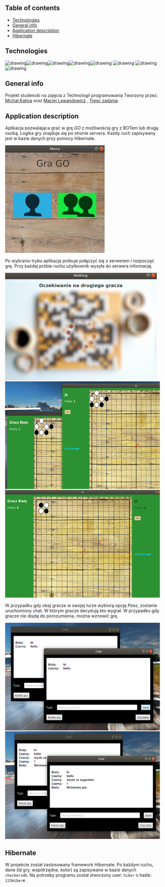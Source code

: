 ## Table of contents
* [Technologies](#technologies)
* [General info](#general-info)
* [Application description](#Application-description)
* [Hibernate](#Hibernate)
	

## Technologies
<img src="https://hsto.org/webt/rg/a1/3b/rga13bp-mbl4ljkpbd-fuu6pzfw.png" alt="drawing" height=70px/><img src="https://vignette.wikia.nocookie.net/jfx/images/5/5a/JavaFXIsland600x300.png/revision/latest?cb=20070917150551" alt="drawing" height=70px/><img 
src="https://i0.wp.com/gluonhq.com/wp-content/uploads/2015/02/SceneBuilderLogo.png?fit=781%2C781&ssl=1" alt="drawing" height=70px/><img 
src="https://www.techcentral.ie/wp-content/uploads/2019/07/Java_jdk_logo_web-372x210.jpg" alt="drawing" height=70px/><img 
src="https://upload.wikimedia.org/wikipedia/commons/thumb/d/d5/IntelliJ_IDEA_Logo.svg/1024px-IntelliJ_IDEA_Logo.svg.png" alt="drawing" height=70px/> 
<img src="https://kosiorowski.net/wp-content/uploads/2013/11/hibernate1.png" alt="drawing" height=70px/> 
<img src="https://avatars1.githubusercontent.com/u/874086?s=200&v=4" alt="drawing" height=70px/>
<img src="https://upload.wikimedia.org/wikipedia/commons/thumb/0/0b/Maven_logo.svg/1024px-Maven_logo.svg.png" alt="drawing" height=50px/>


## General info
Projekt studencki na zajęcia z Technologii programowania
Tworzony przez:
[Michał Kalina](https://github.com/KalinaMichal) oraz 
[Maciej Lewandowicz](https://github.com/sasuke5055) , 
[Tresc zadania](https://cs.pwr.edu.pl/macyna/TPLab04.pdf)

## Application description
Aplikacja pozwalająca grać w grę *GO* z możliwością gry z BOTem lub drugą osobą.
Logika gry znajduje się po stronie servera.
Każdy ruch zapisywany jest w bazie danych przy pomocy Hibernate.

<img src="https://github.com/KalinaMichal/projectGO/blob/master/Tresc_zadania/pics/menu.png" alt="drawing" height=350px/> 

Po wybraniu trybu aplikacja próbuje połączyć się z serwerem i rozpocząć grę. Przy każdej próbie ruchu użytkownik wysyła do serwera informację. 

<img src="https://github.com/KalinaMichal/projectGO/blob/master/Tresc_zadania/pics/loading.png" alt="drawing" height=350px/> 
<img src="https://github.com/KalinaMichal/projectGO/blob/master/Tresc_zadania/pics/game.png" alt="drawing" height=350px/> 
<img src="https://github.com/KalinaMichal/projectGO/blob/master/Tresc_zadania/pics/gif.gif" alt="drawing" height=350px/> 

W przypadku gdy obaj gracze w swojej turze wybiorą opcję *Pass*, zostanie uruchomiony chat. W którym gracze decydują kto wygrał. W przypadku gdy gracze nie dojdą do porozumienia, można wznowić grę.
          
<img src="https://github.com/KalinaMichal/projectGO/blob/master/Tresc_zadania/pics/chat1.png" alt="drawing" height=350px/> 
<img src="https://github.com/KalinaMichal/projectGO/blob/master/Tresc_zadania/pics/chat2.png" alt="drawing" height=350px/> 

## Hibernate
W projekcie został zastosowany framework Hibernate. 
Po każdym ruchu, dane (id gry, współrzędne, kolor) są zapisywane w bazie danych ``checkersdb``. 
Na potrzeby programu został stworzony user: ``hiber`` o haśle: ``123Hiber#``.
